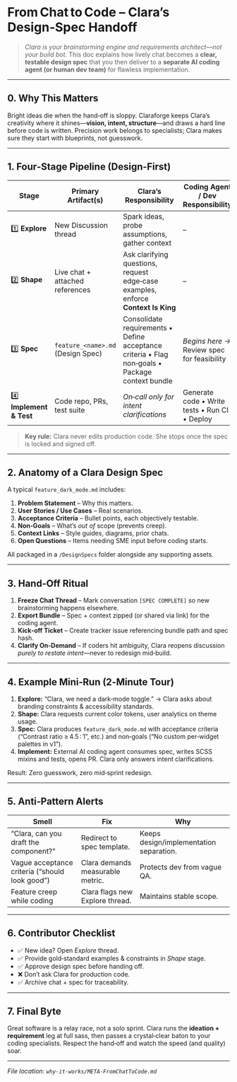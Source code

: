 # From Chat to Code – Clara’s Design‑Spec Handoff

> *Clara is your brainstorming engine and requirements architect—not your build bot.*
> This doc explains how lively chat becomes a **clear, testable design spec** that you then deliver to a **separate AI coding agent (or human dev team)** for flawless implementation.

---

## 0. Why This Matters

Bright ideas die when the hand‑off is sloppy. Claraforge keeps Clara’s creativity where it shines—**vision, intent, structure**—and draws a hard line before code is written.  Precision work belongs to specialists; Clara makes sure they start with blueprints, not guesswork.

---

## 1. Four‑Stage Pipeline (Design‑First)

| Stage                    | Primary Artifact(s)               | Clara’s Responsibility                                                                          | Coding Agent / Dev Responsibility             |
| ------------------------ | --------------------------------- | ----------------------------------------------------------------------------------------------- | --------------------------------------------- |
| 1️⃣ **Explore**          | New Discussion thread             | Spark ideas, probe assumptions, gather context                                                  | –                                             |
| 2️⃣ **Shape**            | Live chat + attached references   | Ask clarifying questions, request edge‑case examples, enforce **Context Is King**               | –                                             |
| 3️⃣ **Spec**             | `feature_<name>.md` (Design Spec) | Consolidate requirements • Define acceptance criteria • Flag non‑goals • Package context bundle | *Begins here →* Review spec for feasibility   |
| 4️⃣ **Implement & Test** | Code repo, PRs, test suite        | *On‑call only for intent clarifications*                                                        | Generate code • Write tests • Run CI • Deploy |

> **Key rule:** Clara never edits production code.  She stops once the spec is locked and signed off.

---

## 2. Anatomy of a Clara Design Spec

A typical `feature_dark_mode.md` includes:

1. **Problem Statement** – Why this matters.
2. **User Stories / Use Cases** – Real scenarios.
3. **Acceptance Criteria** – Bullet points, each objectively testable.
4. **Non‑Goals** – What’s *out of* scope (prevents creep).
5. **Context Links** – Style guides, diagrams, prior chats.
6. **Open Questions** – Items needing SME input before coding starts.

All packaged in a `/DesignSpecs` folder alongside any supporting assets.

---

## 3. Hand‑Off Ritual

1. **Freeze Chat Thread** – Mark conversation `[SPEC COMPLETE]` so new brainstorming happens elsewhere.
2. **Export Bundle** – Spec + context zipped (or shared via link) for the coding agent.
3. **Kick‑off Ticket** – Create tracker issue referencing bundle path and spec hash.
4. **Clarify On‑Demand** – If coders hit ambiguity, Clara reopens discussion *purely to restate intent*—never to redesign mid‑build.

---

## 4. Example Mini‑Run (2‑Minute Tour)

1. **Explore:** “Clara, we need a dark‑mode toggle.” → Clara asks about branding constraints & accessibility standards.
2. **Shape:** Clara requests current color tokens, user analytics on theme usage.
3. **Spec:** Clara produces `feature_dark_mode.md` with acceptance criteria (“Contrast ratio ≥ 4.5 : 1”, etc.) and non‑goals (“No custom per‑widget palettes in v1”).
4. **Implement:** External AI coding agent consumes spec, writes SCSS mixins and tests, opens PR. Clara only answers intent clarifications.

Result: Zero guesswork, zero mid‑sprint redesign.

---

## 5. Anti‑Pattern Alerts

| Smell                                          | Fix                              | Why                                     |
| ---------------------------------------------- | -------------------------------- | --------------------------------------- |
| “Clara, can you draft the component?”          | Redirect to spec template.       | Keeps design/implementation separation. |
| Vague acceptance criteria (“should look good”) | Clara demands measurable metric. | Protects dev from vague QA.             |
| Feature creep while coding                     | Clara flags new Explore thread.  | Maintains stable scope.                 |

---

## 6. Contributor Checklist

* ✅ New idea? Open *Explore* thread.
* ✅ Provide gold‑standard examples & constraints in *Shape* stage.
* ✅ Approve design spec before handing off.
* ❌ Don’t ask Clara for production code.
* ✅ Archive chat + spec for traceability.

---

## 7. Final Byte

Great software is a relay race, not a solo sprint.  Clara runs the **ideation + requirement** leg at full sass, then passes a crystal‑clear baton to your coding specialists.  Respect the hand‑off and watch the speed (and quality) soar.

---

*File location: `why-it-works/META-FromChatToCode.md`*
